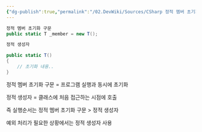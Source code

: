 ```yaml
---
{"dg-publish":true,"permalink":"/02.DevWiki/Sources/CSharp 정적 멤버 초기화 구문 vs 정적 생성자/","noteIcon":"","created":"2024-11-10T15:03:16.000+09:00","updated":"2025-07-19T22:58:36.000+09:00"}
---
```


``` csharp
정적 멤버 초기화 구문
public static T _member = new T();

정적 생성자

public static T()
{
	// 초기화 내용..
}
```
정적 멤버 초기화 구문 = 프로그램 실행과 동시에 초기화

정적 생성자 = 클래스에 처음 접근하는 시점에 호출

즉 실행순서는 
정적 멤버 초기화 구문 > 정적 생성자

예외 처리가 필요한 상황에서는 정적 생성자 사용
